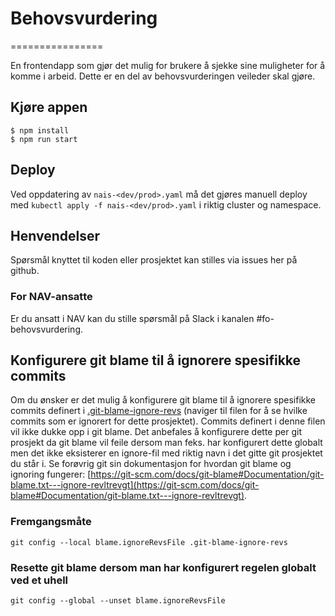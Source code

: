 # Behovsvurdering
================

En frontendapp som gjør det mulig for brukere å sjekke sine muligheter for å komme i arbeid. Dette er en del av behovsvurderingen veileder skal gjøre.

## Kjøre appen
```console
$ npm install
$ npm run start
```

## Deploy
Ved oppdatering av `nais-<dev/prod>.yaml` må det gjøres manuell deploy med `kubectl apply -f nais-<dev/prod>.yaml` i
riktig cluster og namespace.  

## Henvendelser

Spørsmål knyttet til koden eller prosjektet kan stilles via issues her på github.

### For NAV-ansatte

Er du ansatt i NAV kan du stille spørsmål på Slack i kanalen #fo-behovsvurdering.

## Konfigurere git blame til å ignorere spesifikke commits

Om du ønsker er det mulig å konfigurere git blame til å ignorere spesifikke commits definert i [.git-blame-ignore-revs](.git-blame-ignore-revs) (naviger til filen for å se hvilke commits som er ignorert for dette prosjektet).
Commits definert i denne filen vil ikke dukke opp i git blame. Det anbefales å konfigurere dette per git prosjekt da git blame vil feile dersom man feks. har konfigurert dette globalt men det ikke eksisterer en
ignore-fil med riktig navn i det gitte git prosjektet du står i. Se forøvrig git sin dokumentasjon for hvordan git blame og ignoring fungerer: [https://git-scm.com/docs/git-blame#Documentation/git-blame.txt---ignore-revltrevgt](https://git-scm.com/docs/git-blame#Documentation/git-blame.txt---ignore-revltrevgt).

### Fremgangsmåte

`git config --local blame.ignoreRevsFile .git-blame-ignore-revs`

### Resette git blame dersom man har konfigurert regelen globalt ved et uhell

`git config --global --unset blame.ignoreRevsFile`